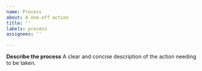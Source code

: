 ```yaml
---
name: Process
about: A one-off action
title: ''
labels: process
assignees: ''

---
```


**Describe the process**
A clear and concise description of the action needing to be taken.
